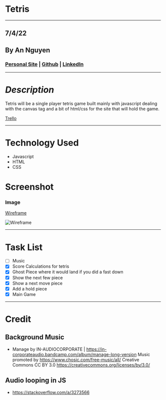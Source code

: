 # **Tetris**

---

## 7/4/22

## By An Nguyen

### [Personal Site](http://google.com) | [Github](https://github.com/atn95/) | [LinkedIn](http://google.com)

---

# **_Description_**

Tetris will be a single player tetris game built mainly with javascript dealing with the canvas tag and a bit of html/css for the site that will hold the game.

[Trello](https://trello.com/invite/b/KazgOlwT/9a1fc99b9e15bfa01203c1a0c030ea8b/tetris)

---

# **Technology Used**

- Javascript
- HTML
- CSS

# **Screenshot**

### Image

[Wireframe](https://wireframe.cc/F8BhmL)

![Wireframe](https://i.imgur.com/fHOyJNM.png)

---

# Task List

- [ ] Music
- [x] Score Calculations for tetris
- [x] Ghost Piece where it would land if you did a fast down
- [x] Show the next few piece
- [x] Show a next move piece
- [x] Add a hold piece
- [x] Main Game

---

# Credit

## Background Music

- Manage by IN-AUDIOCORPORATE | https://in-corporateaudio.bandcamp.com/album/manage-long-version
  Music promoted by https://www.chosic.com/free-music/all/
  Creative Commons CC BY 3.0
  https://creativecommons.org/licenses/by/3.0/

## Audio looping in JS

- https://stackoverflow.com/a/3273566

